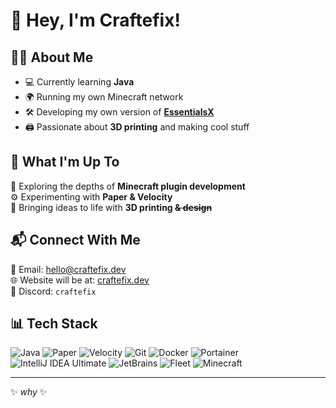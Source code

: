 # 👋 Hey, I'm Craftefix!

## 🧑‍💻 About Me
- 💻 Currently learning **Java**
- 🌍 Running my own Minecraft network
- 🛠️ Developing my own version of **[EssentialsX](https://github.com/EssentialsX/Essentials)**
- 🖨️ Passionate about **3D printing** and making cool stuff

## 🔧 What I'm Up To
🚀 Exploring the depths of **Minecraft plugin development**  
⚙️ Experimenting with **Paper & Velocity**  
🎨 Bringing ideas to life with **3D printing  ~~& design~~**  


## 📬 Connect With Me
📧 Email: [hello@craftefix.dev](#)  
🌐 Website will be at: [craftefix.dev](https://github.craftefix.dev/)  
🔗 Discord: `craftefix`  


## 📊 Tech Stack
![Java](https://img.shields.io/badge/Java-ED8B00?style=for-the-badge&logo=openjdk&logoColor=white)
![Paper](https://img.shields.io/badge/Paper-1E90FF?style=for-the-badge&logo=minecraft&logoColor=white)
![Velocity](https://img.shields.io/badge/Velocity-FF0000?style=for-the-badge&logo=minecraft&logoColor=white)
![Git](https://img.shields.io/badge/Git-F05032?style=for-the-badge&logo=git&logoColor=white)
![Docker](https://img.shields.io/badge/Docker-2496ED?style=for-the-badge&logo=docker&logoColor=white)
![Portainer](https://img.shields.io/badge/Portainer-13BEF9?style=for-the-badge&logo=portainer&logoColor=white)  
![IntelliJ IDEA Ultimate](https://img.shields.io/badge/IntelliJ%20IDEA%20Ultimate-000000?style=for-the-badge&logo=intellijidea&logoColor=white)
![JetBrains](https://img.shields.io/badge/JetBrains-000000?style=for-the-badge&logo=jetbrains&logoColor=white)
![Fleet](https://img.shields.io/badge/Fleet-000000?style=for-the-badge&logo=fleet&logoColor=white)
![Minecraft](https://img.shields.io/badge/Minecraft-62B47A?style=for-the-badge&logo=minecraft&logoColor=white)


---
✨ *why* ✨

